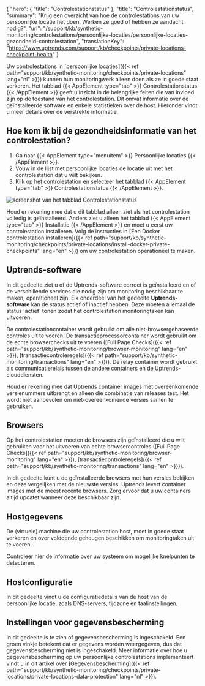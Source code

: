 {
  "hero": {
    "title": "Controlestationstatus"
  },
  "title": "Controlestationstatus",
  "summary": "Krijg een overzicht van hoe de controlestations van uw persoonlijke locatie het doen. Werken ze goed of hebben ze aandacht nodig?",
  "url": "/support/kb/synthetic-monitoring/controlestations/persoonlijke-locaties/persoonlijke-locaties-gezondheid-controlestation",
  "translationKey": "https://www.uptrends.com/support/kb/checkpoints/private-locations-checkpoint-health"
}

Uw controlestations in [persoonlijke locaties]({{< ref path="support/kb/synthetic-monitoring/checkpoints/private-locations" lang="nl" >}}) kunnen hun monitoringwerk alleen doen als ze in goede staat verkeren. Het tabblad {{< AppElement type="tab" >}} Controlestationstatus {{< /AppElement >}} geeft u inzicht in de belangrijke feiten die van invloed zijn op de toestand van het controlestation. Dit omvat informatie over de geïnstalleerde software en enkele statistieken over de host. Hieronder vindt u meer details over de verstrekte informatie.

## Hoe kom ik bij de gezondheidsinformatie van het controlestation?

1. Ga naar {{< AppElement type="menuitem" >}} Persoonlijke locaties {{< /AppElement >}}.
2. Vouw in de lijst met persoonlijke locaties de locatie uit met het controlestation dat u wilt bekijken.
3. Klik op het controlestation en selecteer het tabblad {{< AppElement type="tab" >}} Controlestationstatus {{< /AppElement >}}.

![screenshot van het tabblad Controlestationstatus](/img/content/scr_private-location-checkpoint-health.min.png)

Houd er rekening mee dat u dit tabblad alleen ziet als het controlestation volledig is geïnstalleerd. Anders ziet u alleen het tabblad {{< AppElement type="tab" >}} Installatie {{< /AppElement >}} en moet u eerst uw controlestation installeren. Volg de instructies in [Een Docker controlestation installeren]({{< ref path="support/kb/synthetic-monitoring/checkpoints/private-locations/install-docker-private-checkpoints" lang="en" >}}) om uw controlestation operationeel te maken.

## Uptrends-software

In dit gedeelte ziet u of de Uptrends-software correct is geïnstalleerd en of de verschillende services die nodig zijn om monitoring beschikbaar te maken, operationeel zijn. Elk onderdeel van het gedeelte **Uptrends-software** kan de status actief of inactief hebben. Deze moeten allemaal de status 'actief' tonen zodat het controlestation monitoringtaken kan uitvoeren.

De controlestationcontainer wordt gebruikt om alle niet-browsergebaseerde controles uit te voeren. 
De transactieprocessorcontainer wordt gebruikt om de echte browserchecks uit te voeren ([Full Page Checks]({{< ref path="support/kb/synthetic-monitoring/browser-monitoring" lang="en" >}}), [transactiecontroleregels]({{< ref path="support/kb/synthetic-monitoring/transactions" lang="en" >}})). 
De relay container wordt gebruikt als communicatierelais tussen de andere containers en de Uptrends-clouddiensten.

Houd er rekening mee dat Uptrends container images met overeenkomende versienummers uitbrengt en alleen die combinatie van releases test. Het wordt niet aanbevolen om niet-overeenkomende versies samen te gebruiken. 

## Browsers

Op het controlestation moeten de browsers zijn geïnstalleerd die u wilt gebruiken voor het uitvoeren van echte browsercontroles ([Full Page Checks]({{< ref path="support/kb/synthetic-monitoring/browser-monitoring" lang="en" >}}), [transactiecontroleregels]({{< ref path="support/kb/synthetic-monitoring/transactions" lang="en" >}})). 

In dit gedeelte kunt u de geïnstalleerde browsers met hun versies bekijken en deze vergelijken met de nieuwste versies. 
Uptrends levert container images met de meest recente browsers. Zorg ervoor dat u uw containers altijd updatet wanneer deze beschikbaar zijn. 

## Hostgegevens

De (virtuele) machine die uw controlestation host, moet in goede staat verkeren en over voldoende geheugen beschikken om monitoringtaken uit te voeren.

Controleer hier de informatie over uw systeem om mogelijke knelpunten te detecteren.

## Hostconfiguratie

In dit gedeelte vindt u de configuratiedetails van de host van de persoonlijke locatie, zoals DNS-servers, tijdzone en taalinstellingen.

## Instellingen voor gegevensbescherming

In dit gedeelte is te zien of gegevensbescherming is ingeschakeld. Een groen vinkje betekent dat er gegevens worden weergegeven, dus dat gegevensbescherming niet is ingeschakeld. Meer informatie over hoe u gegevensbescherming op uw persoonlijke controlestations implementeert vindt u in dit artikel over [Gegevensbescherming]({{< ref path="support/kb/synthetic-monitoring/checkpoints/private-locations/private-locations-data-protection" lang="nl" >}}).

